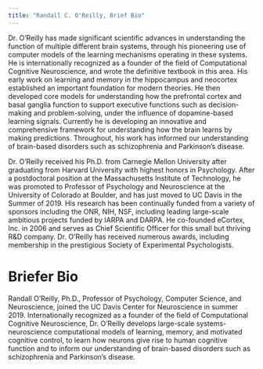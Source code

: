 ```yaml
---
title: "Randall C. O'Reilly, Brief Bio"
---
```


Dr. O’Reilly has made significant scientific advances in understanding the function of multiple different brain systems, through his pioneering use of computer models of the learning mechanisms operating in these systems.  He is internationally recognized as a founder of the field of Computational Cognitive Neuroscience, and wrote the definitive textbook in this area.  His early work on learning and memory in the hippocampus and neocortex established an important foundation for modern theories.  He then developed core models for understanding how the prefrontal cortex and basal ganglia function to support executive functions such as decision-making and problem-solving, under the influence of dopamine-based learning signals. Currently he is developing an innovative and comprehensive framework for understanding how the brain learns by making predictions.  Throughout, his work has informed our understanding of brain-based disorders such as schizophrenia and Parkinson’s disease.

Dr. O’Reilly received his Ph.D. from Carnegie Mellon University after graduating from Harvard University with highest honors in Psychology.  After a postdoctoral position at the Massachusetts Institute of Technology, he was promoted to Professor of Psychology and Neuroscience at the University of Colorado at Boulder, and has just moved to UC Davis in the Summer of 2019.  His research has been continually funded from a variety of sponsors including the ONR, NIH, NSF, including leading large-scale ambitious projects funded by IARPA and DARPA.  He co-founded eCortex, Inc. in 2006 and serves as Chief Scientific Officer for this small but thriving R&D company.  Dr. O’Reilly has received numerous awards, including membership in the prestigious Society of Experimental Psychologists.

# Briefer Bio

Randall O’Reilly, Ph.D., Professor of Psychology, Computer Science, and Neuroscience, joined the UC Davis Center for Neuroscience in summer 2019. Internationally recognized as a founder of the field of Computational Cognitive Neuroscience, Dr. O’Reilly develops large-scale systems-neuroscience computational models of learning, memory, and motivated cognitive control, to learn how neurons give rise to human cognitive function and to inform our understanding of brain-based disorders such as schizophrenia and Parkinson’s disease.

